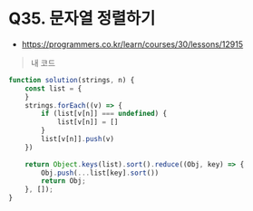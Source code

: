 # Q35. 문자열 정렬하기
- https://programmers.co.kr/learn/courses/30/lessons/12915

> 내 코드
```js
function solution(strings, n) {
    const list = {
    }
    strings.forEach((v) => {
        if (list[v[n]] === undefined) {
            list[v[n]] = []
        }
        list[v[n]].push(v)
    })
    
    return Object.keys(list).sort().reduce((Obj, key) => {
        Obj.push(...list[key].sort())
        return Obj;
    }, []);
}
```